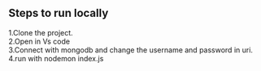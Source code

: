 ## Steps to run locally
1.Clone the project.
<br/>
2.Open in Vs code
<br/>
3.Connect with mongodb and change the username and password in uri.
<br/>
4.run with nodemon index.js
